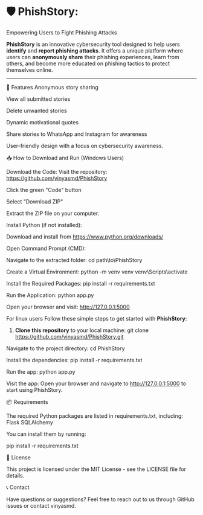 # 🛡️ PhishStory: 
Empowering Users to Fight Phishing Attacks

**PhishStory** is an innovative cybersecurity tool designed to help users **identify** and **report phishing attacks**. It offers a unique platform where users can **anonymously share** their phishing experiences, learn from others, and become more educated on phishing tactics to protect themselves online.

---
🚀 Features
Anonymous story sharing

View all submitted stories

Delete unwanted stories

Dynamic motivational quotes

Share stories to WhatsApp and Instagram for awareness

User-friendly design with a focus on cybersecurity awareness.

📥 How to Download and Run (Windows Users)

Download the Code:
Visit the repository: https://github.com/vinyasmd/PhishStory

Click the green "Code" button

Select "Download ZIP"

Extract the ZIP file on your computer.

Install Python (if not installed):

Download and install from https://www.python.org/downloads/

Open Command Prompt (CMD):

Navigate to the extracted folder:
   cd path\to\PhishStory

Create a Virtual Environment:
   python -m venv venv
   venv\Scripts\activate

Install the Required Packages:
   pip install -r requirements.txt

Run the Application:
   python app.py

Open your browser and visit:
   http://127.0.0.1:5000

For  linux users
Follow these simple steps to get started with **PhishStory**:

1. **Clone this repository** to your local machine:
   git clone https://github.com/vinyasmd/PhishStory.git

Navigate to the project directory:
   cd PhishStory

Install the dependencies:
   pip install -r requirements.txt

Run the app:
   python app.py

Visit the app: Open your browser and navigate to http://127.0.0.1:5000 to start using PhishStory.

📦 Requirements

The required Python packages are listed in requirements.txt, including:
Flask
SQLAlchemy

You can install them by running:

pip install -r requirements.txt

📜 License

This project is licensed under the MIT License - see the LICENSE file for details.

📞 Contact

Have questions or suggestions? Feel free to reach out to us through GitHub issues or contact vinyasmd.

